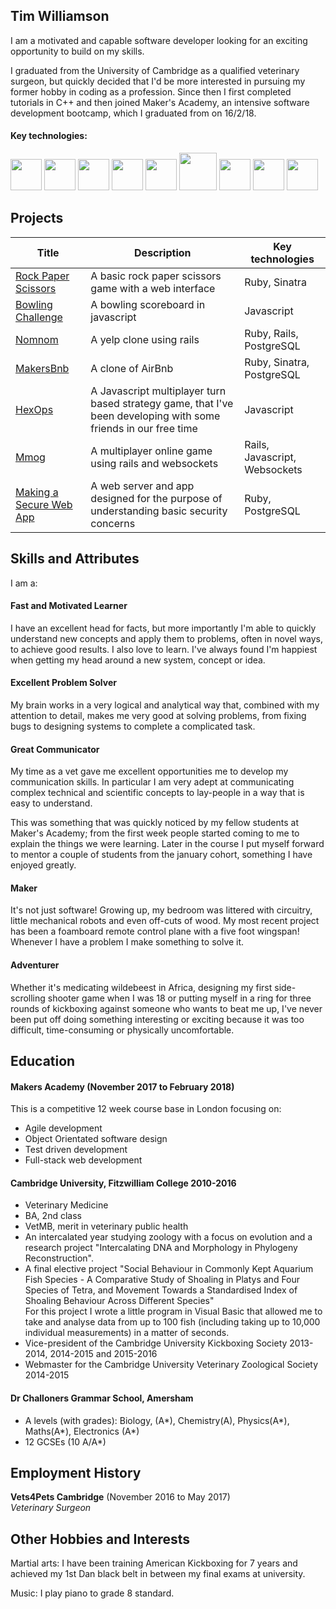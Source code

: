 ## Tim Williamson

I am a motivated and capable software developer looking for an exciting opportunity to build on my skills. 

I graduated from the University of Cambridge as a qualified veterinary surgeon, but quickly decided that I'd be more interested in pursuing my former hobby in coding as a profession. Since then I first completed tutorials in C++ and then joined Maker's Academy, an intensive software development bootcamp, which I graduated from on 16/2/18.

#### Key technologies: 
<img src='https://www.ruby-lang.org/images/header-ruby-logo.png' height=50> <img src='https://upload.wikimedia.org/wikipedia/commons/9/99/Unofficial_JavaScript_logo_2.svg' height=50> <img src='https://qph.ec.quoracdn.net/main-qimg-02d66cb83e1f24d23569da0d879dc76e.webp' height=50>  <img src='https://upload.wikimedia.org/wikipedia/commons/9/9c/Ruby_on_Rails_logo.jpg' height=50> <img src='http://sinatrarb.com/images/logo.png' height=50> <img src='http://logonoid.com/images/postgresql-logo.png' height=60> <img src='https://upload.wikimedia.org/wikipedia/commons/6/61/HTML5_logo_and_wordmark.svg' height=50> <img src='https://upload.wikimedia.org/wikipedia/commons/d/d5/CSS3_logo_and_wordmark.svg' height=50> <img src='https://raw.githubusercontent.com/ServiceStack/Assets/master/img/wikis/vb-header.png' height=50>

## Projects
|Title|Description|Key technologies|
|---|---|---|
|[Rock Paper Scissors][1]|A basic rock paper scissors game with a web interface|Ruby, Sinatra|
|[Bowling Challenge][2]|A bowling scoreboard in javascript|Javascript|
|[Nomnom][3]|A yelp clone using rails|Ruby, Rails, PostgreSQL|
|[MakersBnb][4]|A clone of AirBnb|Ruby, Sinatra, PostgreSQL|
|[HexOps][5]|A Javascript multiplayer turn based strategy game, that I've been developing with some friends in our free time|Javascript|
|[Mmog][6]|A multiplayer online game using rails and websockets|Rails, Javascript, Websockets|
|[Making a Secure Web App][7]|A web server and app designed for the purpose of understanding basic security concerns|Ruby, PostgreSQL|

[1]:https://github.com/Le5tes/rps-challenge
[2]:https://github.com/Le5tes/bowling-challenge
[3]:https://github.com/Calum-W/nomnom
[4]:https://github.com/Le5tes/MakersBnB
[5]:https://github.com/Le5tes/hex-ops
[6]:https://github.com/Xin00163/mmog
[7]:https://github.com/LarsFin/Making-a-secure-web-app
## Skills and Attributes
I am a:

#### Fast and Motivated Learner
I have an excellent head for facts, but more importantly I'm able to quickly understand new concepts and apply them to problems, often in novel ways, to achieve good results. I also love to learn. I've always found I'm happiest when getting my head around a new system, concept or idea.

#### Excellent Problem Solver
My brain works in a very logical and analytical way that, combined with my attention to detail, makes me very good at solving problems, from fixing bugs to designing systems to complete a complicated task.  

#### Great Communicator
My time as a vet gave me excellent opportunities me to develop my communication skills. In particular I am very adept at communicating complex technical and scientific concepts to lay-people in a way that is easy to understand. 

This was something that was quickly noticed by my fellow students at Maker's Academy; from the first week people started coming to me to explain the things we were learning. Later in the course I put myself forward to mentor a couple of students from the january cohort, something I have enjoyed greatly. 

#### Maker
It's not just software! Growing up, my bedroom was littered with circuitry, little mechanical robots and even off-cuts of wood. My most recent project has been a foamboard remote control plane with a five foot wingspan! Whenever I have a problem I make something to solve it. 

#### Adventurer
Whether it's medicating wildebeest in Africa, designing my first side-scrolling shooter game when I was 18 or putting myself in a ring for three rounds of kickboxing against someone who wants to beat me up, I've never been put off doing something interesting or exciting because it was too difficult, time-consuming or physically uncomfortable. 

## Education

#### Makers Academy (November 2017 to February 2018)

This is a competitive 12 week course base in London focusing on:
- Agile development
- Object Orientated software design
- Test driven development
- Full-stack web development  

#### Cambridge University, Fitzwilliam College 2010-2016 

- Veterinary Medicine
- BA, 2nd class
- VetMB, merit in veterinary public health
- An intercalated year studying zoology with a focus on evolution and a research project "Intercalating DNA and Morphology in Phylogeny Reconstruction".
- A final elective project "Social Behaviour in Commonly Kept Aquarium Fish Species - A Comparative Study of Shoaling in Platys and Four Species of Tetra, and Movement Towards a Standardised Index of Shoaling Behaviour Across Different Species"  
   For this project I wrote a little program in Visual Basic that allowed me to take and analyse data from up to 100 fish (including taking up to 10,000 individual measurements) in a matter of seconds. 
- Vice-president of the Cambridge University Kickboxing Society 2013-2014, 2014-2015 and 2015-2016
- Webmaster for the Cambridge University Veterinary Zoological Society 2014-2015 

#### Dr Challoners Grammar School, Amersham
- A levels (with grades): Biology, (A*), Chemistry(A), Physics(A*), Maths(A*), Electronics (A*)
- 12 GCSEs (10 A/A*)

## Employment History

**Vets4Pets Cambridge** (November 2016 to May 2017)    
*Veterinary Surgeon*  

## Other Hobbies and Interests
Martial arts: I have been training American Kickboxing for 7 years and achieved my 1st Dan black belt in between my final exams at university.

Music: I play piano to grade 8 standard.

